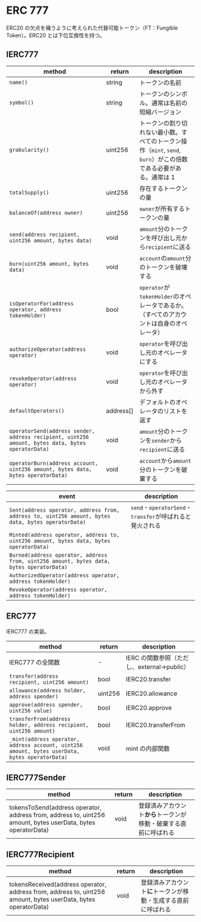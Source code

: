 # ERC 777

ERC20 の欠点を補うように考えられた代替可能トークン（FT：Fungible Token）。ERC20 とは下位互換性を持つ。

## IERC777

| method                                                                                            | return    | description                                                                                                      |
| ------------------------------------------------------------------------------------------------- | --------- | ---------------------------------------------------------------------------------------------------------------- |
| `name()`                                                                                          | string    | トークンの名前                                                                                                   |
| `symbol()`                                                                                        | string    | トークンのシンボル。通常は名前の短縮バージョン                                                                   |
| `grabularity()`                                                                                   | uint256   | トークンの割り切れない最小数。すべてのトークン操作（`mint`, `send`, `burn`）がこの倍数である必要がある。通常は 1 |
| `totalSupply()`                                                                                   | uint256   | 存在するトークンの量                                                                                             |
| `balanceOf(address owner)`                                                                        | uint256   | `owner`が所有するトークンの量                                                                                    |
| `send(address recipient, uint256 amount, bytes data)`                                             | void      | `amount`分のトークンを呼び出し元から`recipient`に送る                                                            |
| `burn(uint256 amount, bytes data)`                                                                | void      | `account`の`amount`分のトークンを破壊する                                                                        |
| `isOperatorFor(address operator, address tokenHolder)`                                            | bool      | `operator`が`tokenHolder`のオペレータであるか。（すべてのアカウントは自身のオペレータ）                          |
| `authorizeOperator(address operator)`                                                             | void      | `operator`を呼び出し元のオペレータにする                                                                         |
| `revokeOperator(address operator)`                                                                | void      | `operator`を呼び出し元のオペレータから外す                                                                       |
| `defaultOperators()`                                                                              | address[] | デフォルトのオペレータのリストを返す                                                                             |
| `operatorSend(address sender, address recipient, uint256 amount, bytes data, bytes operatorData)` | void      | `amount`分のトークンを`sender`から`recipient`に送る                                                              |
| `operatorBurn(address account, uint256 amount, bytes data, bytes operatorData)`                   | void      | `account`から`amount`分のトークンを破棄する                                                                      |

| event                                                                                              | description                                              |
| -------------------------------------------------------------------------------------------------- | -------------------------------------------------------- |
| `Sent(address operator, address from, address to, uint256 amount, bytes data, bytes operatorData)` | `send`・`operatorSend`・`transfer`が呼ばれると発火される |
| `Minted(address operator, address to, uint256 amount, bytes data, bytes operatorData)`             |                                                          |
| `Burned(address operator, address from, uint256 amount, bytes data, bytes operatorData)`           |                                                          |
| `AuthorizedOperator(address operator, address tokenHolder)`                                        |                                                          |
| `RevokeOperator(address operator, address tokenHolder)`                                            |                                                          |

## ERC777

IERC777 の実装。

| method                                                                                         | return  | description                                |
| ---------------------------------------------------------------------------------------------- | ------- | ------------------------------------------ |
| IERC777 の全関数                                                                               | -       | IERC の関数参照（ただし、external→public） |
| `transfer(address recipient, uint256 amount)`                                                  | bool    | IERC20.transfer                            |
| `allowance(address holder, address spender)`                                                   | uint256 | IERC20.allowance                           |
| `approve(address spender, uint256 value)`                                                      | bool    | IERC20.approve                             |
| `transferFrom(address holder, address recipient, uint256 amount)`                              | bool    | IERC20.transferFrom                        |
| `_mint(address operator, address account, uint256 amount, bytes userData, bytes operatorData)` | void    | mint の内部関数                            |

## IERC777Sender

| method                                                                                                       | return | description                                                      |
| ------------------------------------------------------------------------------------------------------------ | ------ | ---------------------------------------------------------------- |
| tokensToSend(address operator, address from, address to, uint256 amount, bytes userData, bytes operatorData) | void   | 登録済みアカウント**から**トークンが移動・破棄する直前に呼ばれる |

## IERC777Recipient

| method                                                                                                         | return | description                                                    |
| -------------------------------------------------------------------------------------------------------------- | ------ | -------------------------------------------------------------- |
| tokensReceived(address operator, address from, address to, uint256 amount, bytes userData, bytes operatorData) | void   | 登録済みアカウント**に**トークンが移動・生成する直前に呼ばれる |
